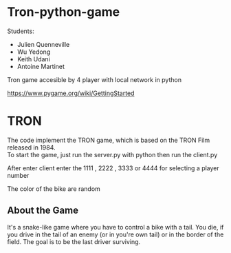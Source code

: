 # Tron-python-game

Students: 
- Julien Quenneville
- Wu Yedong
- Keith Udani
- Antoine Martinet

Tron game accesible by 4 player with local network in python 

https://www.pygame.org/wiki/GettingStarted

# TRON

The code implement the TRON game, which is based on the TRON Film released in 1984. <br>
To start the game, just run the server.py with python then run the client.py

After enter client enter the 1111 , 2222 , 3333 or 4444 for selecting a player number

The color of the bike are random 

## About the Game 

It's a snake-like game where you have to control a bike with a tail. You die, if you drive in the tail of an enemy (or in you're own tail) or in the border of the field. The goal is to be the last driver surviving. <br>





